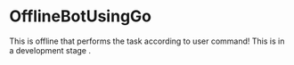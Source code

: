 # OfflineBotUsingGo
This is offline that performs the task according to user command! This is in  a development stage .

